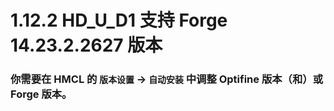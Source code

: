 # 1.12.2 HD_U_D1 支持 Forge 14.23.2.2627 版本

### 你需要在 HMCL 的 `版本设置` -> `自动安装` 中调整 Optifine 版本（和）或 Forge 版本。
